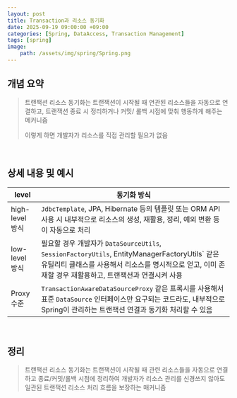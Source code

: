 ```yaml
---
layout: post
title: Transaction과 리소스 동기화
date: 2025-09-19 09:00:00 +09:00
categories: [Spring, DataAccess, Transaction Management]
tags: [spring]
image:
    path: /assets/img/spring/Spring.png
---
```


## 개념 요약

> 트랜잭션 리소스 동기화는 트랜잭션이 시작될 때 연관된 리소스들을 자동으로 연결하고, 트랜잭션 종료 시 정리하거나 커밋/ 롤백 시점에 맞춰 행동하게 해주는 메커니즘
>
> 이렇게 하면 개발자가 리소스를 직접 관리할 필요가 없음

<br>

## 상세 내용 및 예시

| level | 동기화 방식 |
|-|-|
| high-level 방식 | `JdbcTemplate`, JPA, Hibernate 등의 템플릿 또는 ORM API 사용 시 내부적으로 리소스의 생성, 재활용, 정리, 예외 변환 등이 자동으로 처리
| low-level 방식 | 필요할 경우 개발자가 `DataSourceUtils`, `SessionFactoryUtils`, EntityManagerFactoryUtils` 같은 유틸리티 클래스를 사용해서 리소스를 명시적으로 얻고, 이미 존재할 경우 재활용하고, 트랜잭션과 연결시켜 사용 |
| Proxy 수준 | `TransactionAwareDataSourceProxy` 같은 프록시를 사용해서 표준 `DataSource` 인터페이스만 요구되는 코드라도, 내부적으로 Spring이 관리하는 트랜잭션 연결과 동기화 처리할 수 있음 |

<br>

## 정리

> 트랜잭션 리소스 동기화는 트랜잭션이 시작될 때 관련 리소스들을 자동으로 연결하고 종료/커밋/롤백 시점에 정리하여 개발자가 리소스 관리를 신경쓰지 않아도 일관된 트랜잭션 리소스 처리 흐름을 보장하는 매커니즘